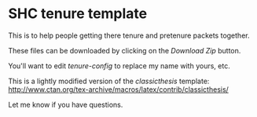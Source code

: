SHC tenure template
===================

This is to help people getting there tenure and pretenure packets together.


These files can be downloaded by clicking on the *Download Zip* button.

You'll want to edit *tenure-config* to replace my name with yours, etc.

This is a lightly modified version of the *classicthesis* template: http://www.ctan.org/tex-archive/macros/latex/contrib/classicthesis/

Let me know if you have questions.
